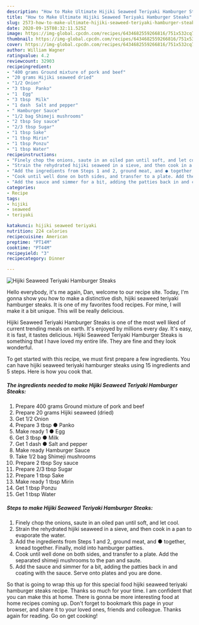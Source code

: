 ```yaml
---
description: "How to Make Ultimate Hijiki Seaweed Teriyaki Hamburger Steaks"
title: "How to Make Ultimate Hijiki Seaweed Teriyaki Hamburger Steaks"
slug: 2573-how-to-make-ultimate-hijiki-seaweed-teriyaki-hamburger-steaks
date: 2020-09-15T08:32:11.525Z
image: https://img-global.cpcdn.com/recipes/6434682559266816/751x532cq70/hijiki-seaweed-teriyaki-hamburger-steaks-recipe-main-photo.jpg
thumbnail: https://img-global.cpcdn.com/recipes/6434682559266816/751x532cq70/hijiki-seaweed-teriyaki-hamburger-steaks-recipe-main-photo.jpg
cover: https://img-global.cpcdn.com/recipes/6434682559266816/751x532cq70/hijiki-seaweed-teriyaki-hamburger-steaks-recipe-main-photo.jpg
author: William Wagner
ratingvalue: 4.2
reviewcount: 32903
recipeingredient:
- "400 grams Ground mixture of pork and beef"
- "20 grams Hijiki seaweed dried"
- "1/2 Onion"
- "3 tbsp  Panko"
- "1  Egg"
- "3 tbsp  Milk"
- "1 dash  Salt and pepper"
- " Hamburger Sauce"
- "1/2 bag Shimeji mushrooms"
- "2 tbsp Soy sauce"
- "2/3 tbsp Sugar"
- "1 tbsp Sake"
- "1 tbsp Mirin"
- "1 tbsp Ponzu"
- "1 tbsp Water"
recipeinstructions:
- "Finely chop the onions, saute in an oiled pan until soft, and let cool."
- "Strain the rehydrated hijiki seaweed in a sieve, and then cook in a pan to evaporate the water."
- "Add the ingredients from Steps 1 and 2, ground meat, and ● together, knead together. Finally, mold into hamburger patties."
- "Cook until well done on both sides, and transfer to a plate. Add the separated shimeji mushrooms to the pan and saute."
- "Add the sauce and simmer for a bit, adding the patties back in and coating with the sauce. Serve onto plates and you are done."
categories:
- Recipe
tags:
- hijiki
- seaweed
- teriyaki

katakunci: hijiki seaweed teriyaki 
nutrition: 224 calories
recipecuisine: American
preptime: "PT14M"
cooktime: "PT44M"
recipeyield: "3"
recipecategory: Dinner

---
```



![Hijiki Seaweed Teriyaki Hamburger Steaks](https://img-global.cpcdn.com/recipes/6434682559266816/751x532cq70/hijiki-seaweed-teriyaki-hamburger-steaks-recipe-main-photo.jpg)

Hello everybody, it's me again, Dan, welcome to our recipe site. Today, I'm gonna show you how to make a distinctive dish, hijiki seaweed teriyaki hamburger steaks. It is one of my favorites food recipes. For mine, I will make it a bit unique. This will be really delicious.

Hijiki Seaweed Teriyaki Hamburger Steaks is one of the most well liked of current trending meals on earth. It's enjoyed by millions every day. It's easy, it is fast, it tastes delicious. Hijiki Seaweed Teriyaki Hamburger Steaks is something that I have loved my entire life. They are fine and they look wonderful.




To get started with this recipe, we must first prepare a few ingredients. You can have hijiki seaweed teriyaki hamburger steaks using 15 ingredients and 5 steps. Here is how you cook that.

<!--inarticleads1-->

##### The ingredients needed to make Hijiki Seaweed Teriyaki Hamburger Steaks:

1. Prepare 400 grams Ground mixture of pork and beef
1. Prepare 20 grams Hijiki seaweed (dried)
1. Get 1/2 Onion
1. Prepare 3 tbsp ● Panko
1. Make ready 1 ● Egg
1. Get 3 tbsp ● Milk
1. Get 1 dash ● Salt and pepper
1. Make ready  Hamburger Sauce
1. Take 1/2 bag Shimeji mushrooms
1. Prepare 2 tbsp Soy sauce
1. Prepare 2/3 tbsp Sugar
1. Prepare 1 tbsp Sake
1. Make ready 1 tbsp Mirin
1. Get 1 tbsp Ponzu
1. Get 1 tbsp Water




<!--inarticleads2-->

##### Steps to make Hijiki Seaweed Teriyaki Hamburger Steaks:

1. Finely chop the onions, saute in an oiled pan until soft, and let cool.
1. Strain the rehydrated hijiki seaweed in a sieve, and then cook in a pan to evaporate the water.
1. Add the ingredients from Steps 1 and 2, ground meat, and ● together, knead together. Finally, mold into hamburger patties.
1. Cook until well done on both sides, and transfer to a plate. Add the separated shimeji mushrooms to the pan and saute.
1. Add the sauce and simmer for a bit, adding the patties back in and coating with the sauce. Serve onto plates and you are done.




So that is going to wrap this up for this special food hijiki seaweed teriyaki hamburger steaks recipe. Thanks so much for your time. I am confident that you can make this at home. There is gonna be more interesting food at home recipes coming up. Don't forget to bookmark this page in your browser, and share it to your loved ones, friends and colleague. Thanks again for reading. Go on get cooking!
